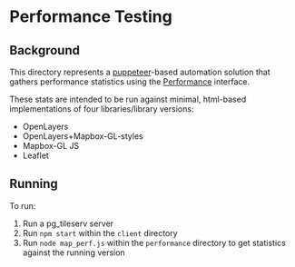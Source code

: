# Performance Testing

## Background

This directory represents a [puppeteer](https://pptr.dev/)-based automation solution that gathers performance statistics using the [Performance](https://developer.mozilla.org/en-US/docs/Web/API/Performance) interface.

These stats are intended to be run against minimal, html-based implementations of four libraries/library versions:

- OpenLayers
- OpenLayers+Mapbox-GL-styles
- Mapbox-GL JS
- Leaflet

## Running

To run:

1. Run a pg_tileserv server
2. Run `npm start` within the `client` directory
3. Run `node map_perf.js` within the `performance` directory to get statistics against the running version
